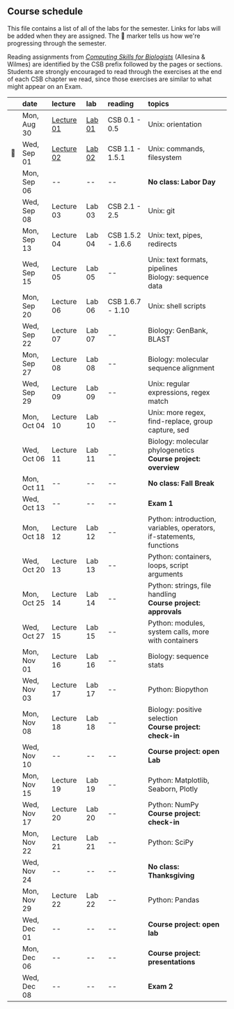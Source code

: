 
## Course schedule

This file contains a list of all of the labs for the semester. Links for labs will be added when they are assigned. The :dna: marker tells us how we're progressing through the semester.

Reading assignments from [*Computing Skills for Biologists*](https://computingskillsforbiologists.com/) (Allesina & Wilmes) are identified by the CSB prefix followed by the pages or sections. Students are strongly encouraged to read through the exercises at the end of each CSB chapter we read, since those exercises are similar to what might appear on an Exam.

|         | date        | lecture | lab     | reading | topics |
| :-:     | :--         | :-      |   :-    | :--     | :--    |
|         | Mon, Aug 30 | <a href="https://github.com/WUSTL-Biol4220/home/raw/master/lectures/lecture_01.pdf">Lecture 01</a>   | [Lab 01](labs/lab_01.md) | CSB 0.1 - 0.5 | Unix: orientation |
|  :dna:  | Wed, Sep 01 | <a href="https://github.com/WUSTL-Biol4220/home/raw/master/lectures/lecture_01.pdf">Lecture 02</a>   | [Lab 02](labs/lab_02.md) | CSB 1.1 - 1.5.1 | Unix: commands, filesystem |
|         | Mon, Sep 06 | -- | -- | -- | **No class: Labor Day** |
|         | Wed, Sep 08 | Lecture 03 | Lab 03 | CSB 2.1 - 2.5 | Unix: git |
|         | Mon, Sep 13 | Lecture 04 | Lab 04 | CSB 1.5.2 - 1.6.6 | Unix: text, pipes, redirects |
|         | Wed, Sep 15 | Lecture 05 | Lab 05 | -- | Unix: text formats, pipelines<br>Biology: sequence data | 
|         | Mon, Sep 20 | Lecture 06 | Lab 06 | CSB 1.6.7 - 1.10 | Unix: shell scripts  |
|         | Wed, Sep 22 | Lecture 07 | Lab 07 | -- | Biology: GenBank, BLAST |
|         | Mon, Sep 27 | Lecture 08 | Lab 08 | -- | Biology: molecular sequence alignment |
|         | Wed, Sep 29 | Lecture 09 | Lab 09 | -- | Unix: regular expressions, regex match |
|         | Mon, Oct 04 | Lecture 10 | Lab 10 | -- | Unix: more regex, find-replace, group capture, sed |
|         | Wed, Oct 06 | Lecture 11 | Lab 11 | -- | Biology: molecular phylogenetics <br>**Course project: overview** | 
|         | Mon, Oct 11 | -- | -- | -- | **No class: Fall Break** |
|         | Wed, Oct 13 | -- | -- | -- | **Exam 1** |
|         | Mon, Oct 18 | Lecture 12 | Lab 12 | -- | Python: introduction, variables, operators,<br>if-statements, functions |
|         | Wed, Oct 20 | Lecture 13 | Lab 13 | -- | Python: containers, loops, script arguments |
|         | Mon, Oct 25 | Lecture 14 | Lab 14 | -- | Python: strings, file handling<br>**Course project: approvals**  |
|         | Wed, Oct 27 | Lecture 15 | Lab 15 | -- | Python: modules, system calls, more with containers |
|         | Mon, Nov 01 | Lecture 16 | Lab 16 | -- | Biology: sequence stats |
|         | Wed, Nov 03 | Lecture 17 | Lab 17 | -- | Python: Biopython |
|         | Mon, Nov 08 | Lecture 18 | Lab 18 | -- | Biology: positive selection<br>**Course project: check-in**   |
|         | Wed, Nov 10 | -- | -- | -- | **Course project: open Lab** |
|         | Mon, Nov 15 | Lecture 19 | Lab 19 | -- | Python: Matplotlib, Seaborn, Plotly |
|         | Wed, Nov 17 | Lecture 20 | Lab 20 | -- | Python: NumPy <br>**Course project: check-in**   |
|         | Mon, Nov 22 | Lecture 21 | Lab 21 | -- | Python: SciPy |
|         | Wed, Nov 24 | -- | -- | -- | **No class: Thanksgiving** |
|         | Mon, Nov 29 | Lecture 22 | Lab 22 | -- | Python: Pandas  |
|         | Wed, Dec 01 | -- | -- | -- | **Course project: open lab**  |
|         | Mon, Dec 06 | -- | -- | -- | **Course project: presentations**  |
|         | Wed, Dec 08 | -- | -- | -- | **Exam 2**  |
